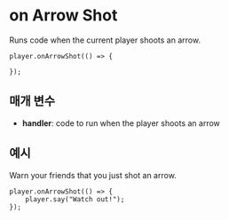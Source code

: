 # on Arrow Shot

Runs code when the current player shoots an arrow.

```sig
player.onArrowShot(() => {

});
```

## 매개 변수

* **handler**: code to run when the player shoots an arrow

## 예시

Warn your friends that you just shot an arrow.

```blocks
player.onArrowShot(() => {
    player.say("Watch out!");
});
```